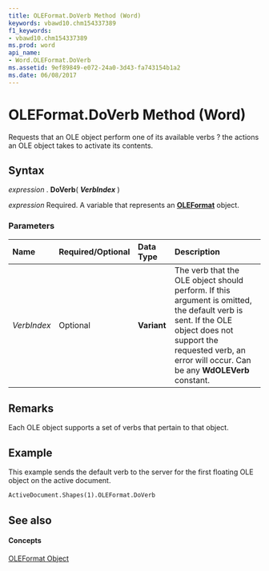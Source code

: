 ```yaml
---
title: OLEFormat.DoVerb Method (Word)
keywords: vbawd10.chm154337389
f1_keywords:
- vbawd10.chm154337389
ms.prod: word
api_name:
- Word.OLEFormat.DoVerb
ms.assetid: 9ef89849-e072-24a0-3d43-fa743154b1a2
ms.date: 06/08/2017
---
```



# OLEFormat.DoVerb Method (Word)

Requests that an OLE object perform one of its available verbs ? the actions an OLE object takes to activate its contents.


## Syntax

 _expression_ . **DoVerb**( **_VerbIndex_** )

 _expression_ Required. A variable that represents an **[OLEFormat](oleformat-object-word.md)** object.


### Parameters



|**Name**|**Required/Optional**|**Data Type**|**Description**|
|:-----|:-----|:-----|:-----|
| _VerbIndex_|Optional| **Variant**|The verb that the OLE object should perform. If this argument is omitted, the default verb is sent. If the OLE object does not support the requested verb, an error will occur. Can be any **WdOLEVerb** constant.|

## Remarks

Each OLE object supports a set of verbs that pertain to that object.


## Example

This example sends the default verb to the server for the first floating OLE object on the active document.


```vb
ActiveDocument.Shapes(1).OLEFormat.DoVerb
```


## See also


#### Concepts


[OLEFormat Object](oleformat-object-word.md)

